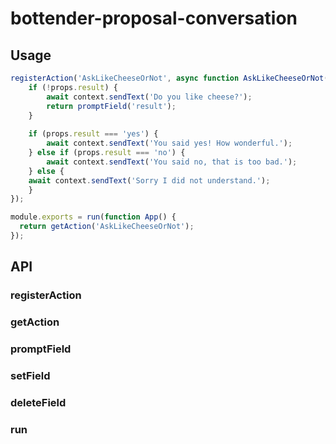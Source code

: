 # bottender-proposal-conversation

## Usage

```js
registerAction('AskLikeCheeseOrNot', async function AskLikeCheeseOrNot(context, props) {
	if (!props.result) {
		await context.sendText('Do you like cheese?');
		return promptField('result');
	}
	
	if (props.result === 'yes') {
		await context.sendText('You said yes! How wonderful.');
	} else if (props.result === 'no') {
		await context.sendText('You said no, that is too bad.');
	} else {
    await context.sendText('Sorry I did not understand.');
	}
});

module.exports = run(function App() {
  return getAction('AskLikeCheeseOrNot');
});
```

## API

### registerAction

### getAction

### promptField

### setField

### deleteField

### run